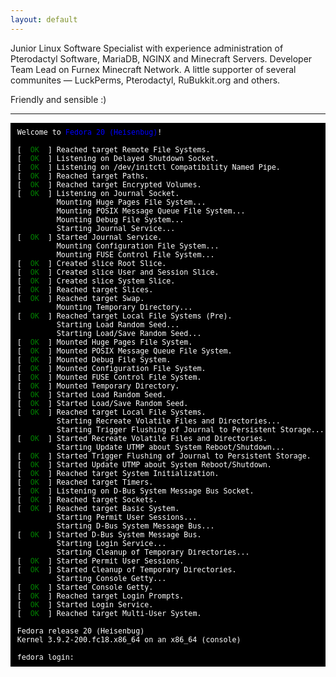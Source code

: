 ```yaml
---
layout: default
---
```


<span class="important">Junior Linux Software Specialist</span> with experience administration of Pterodactyl Software, MariaDB, NGINX and Minecraft Servers. <span class="important">Developer Team Lead</span> on Furnex Minecraft Network. A little supporter of several communites — <span class="important">LuckPerms, Pterodactyl, RuBukkit.org</span> and others.

Friendly and sensible :)

---

<pre style="color:white; background-color:black; font-size:smaller; padding:6pt 8pt">
Welcome to <span style="color:blue">Fedora 20 (Heisenbug)</span>!

[  <span style="color:green">OK</span>  ] Reached target Remote File Systems.
[  <span style="color:green">OK</span>  ] Listening on Delayed Shutdown Socket.
[  <span style="color:green">OK</span>  ] Listening on /dev/initctl Compatibility Named Pipe.
[  <span style="color:green">OK</span>  ] Reached target Paths.
[  <span style="color:green">OK</span>  ] Reached target Encrypted Volumes.
[  <span style="color:green">OK</span>  ] Listening on Journal Socket.
         Mounting Huge Pages File System...
         Mounting POSIX Message Queue File System...
         Mounting Debug File System...
         Starting Journal Service...
[  <span style="color:green">OK</span>  ] Started Journal Service.
         Mounting Configuration File System...
         Mounting FUSE Control File System...
[  <span style="color:green">OK</span>  ] Created slice Root Slice.
[  <span style="color:green">OK</span>  ] Created slice User and Session Slice.
[  <span style="color:green">OK</span>  ] Created slice System Slice.
[  <span style="color:green">OK</span>  ] Reached target Slices.
[  <span style="color:green">OK</span>  ] Reached target Swap.
         Mounting Temporary Directory...
[  <span style="color:green">OK</span>  ] Reached target Local File Systems (Pre).
         Starting Load Random Seed...
         Starting Load/Save Random Seed...
[  <span style="color:green">OK</span>  ] Mounted Huge Pages File System.
[  <span style="color:green">OK</span>  ] Mounted POSIX Message Queue File System.
[  <span style="color:green">OK</span>  ] Mounted Debug File System.
[  <span style="color:green">OK</span>  ] Mounted Configuration File System.
[  <span style="color:green">OK</span>  ] Mounted FUSE Control File System.
[  <span style="color:green">OK</span>  ] Mounted Temporary Directory.
[  <span style="color:green">OK</span>  ] Started Load Random Seed.
[  <span style="color:green">OK</span>  ] Started Load/Save Random Seed.
[  <span style="color:green">OK</span>  ] Reached target Local File Systems.
         Starting Recreate Volatile Files and Directories...
         Starting Trigger Flushing of Journal to Persistent Storage...
[  <span style="color:green">OK</span>  ] Started Recreate Volatile Files and Directories.
         Starting Update UTMP about System Reboot/Shutdown...
[  <span style="color:green">OK</span>  ] Started Trigger Flushing of Journal to Persistent Storage.
[  <span style="color:green">OK</span>  ] Started Update UTMP about System Reboot/Shutdown.
[  <span style="color:green">OK</span>  ] Reached target System Initialization.
[  <span style="color:green">OK</span>  ] Reached target Timers.
[  <span style="color:green">OK</span>  ] Listening on D-Bus System Message Bus Socket.
[  <span style="color:green">OK</span>  ] Reached target Sockets.
[  <span style="color:green">OK</span>  ] Reached target Basic System.
         Starting Permit User Sessions...
         Starting D-Bus System Message Bus...
[  <span style="color:green">OK</span>  ] Started D-Bus System Message Bus.
         Starting Login Service...
         Starting Cleanup of Temporary Directories...
[  <span style="color:green">OK</span>  ] Started Permit User Sessions.
[  <span style="color:green">OK</span>  ] Started Cleanup of Temporary Directories.
         Starting Console Getty...
[  <span style="color:green">OK</span>  ] Started Console Getty.
[  <span style="color:green">OK</span>  ] Reached target Login Prompts.
[  <span style="color:green">OK</span>  ] Started Login Service.
[  <span style="color:green">OK</span>  ] Reached target Multi-User System.

Fedora release 20 (Heisenbug)
Kernel 3.9.2-200.fc18.x86_64 on an x86_64 (console)

fedora login:
</pre>
